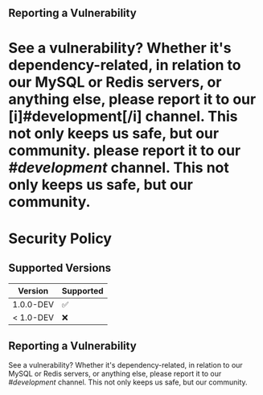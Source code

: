 ## Reporting a Vulnerability

See a vulnerability? Whether it's dependency-related, in relation to our MySQL or Redis servers, or anything else,
please report it to our [i]#development[/i] channel. This not only keeps us safe, but our community.
please report it to our *#development* channel. This not only keeps us safe, but our community.
=======
# Security Policy

## Supported Versions

| Version | Supported          |
| ------- | ------------------ |
| 1.0.0-DEV   | :white_check_mark: |
| < 1.0-DEV   | :x:                |

## Reporting a Vulnerability

See a vulnerability? Whether it's dependency-related, in relation to our MySQL or Redis servers, or anything else,
please report it to our *#development* channel. This not only keeps us safe, but our community.
